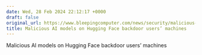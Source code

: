 ```yaml
---
date: Wed, 28 Feb 2024 22:12:17 +0000
draft: false
original_url: https://www.bleepingcomputer.com/news/security/malicious-ai-models-on-hugging-face-backdoor-users-machines/
title: Malicious AI models on Hugging Face backdoor users’ machines
---
```


Malicious AI models on Hugging Face backdoor users’ machines